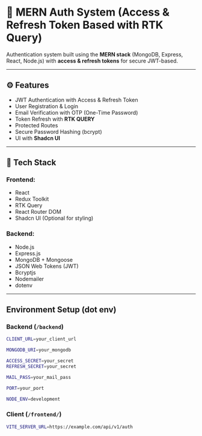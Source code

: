 # 🔐 MERN Auth System (Access & Refresh Token Based with RTK Query)

Authentication system built using the **MERN stack** (MongoDB, Express, React, Node.js) with **access & refresh tokens** for secure JWT-based.

---

## ⚙️ Features

- JWT Authentication with Access & Refresh Token
- User Registration & Login
- Email Verification with OTP (One-Time Password)
- Token Refresh with **RTK QUERY**
- Protected Routes
- Secure Password Hashing (bcrypt)
- UI with **Shadcn UI**

---

## 🧠 Tech Stack

### Frontend:
- React
- Redux Toolkit
- RTK Query
- React Router DOM
- Shadcn UI (Optional for styling)

### Backend:
- Node.js
- Express.js
- MongoDB + Mongoose
- JSON Web Tokens (JWT)
- Bcryptjs
- Nodemailer
- dotenv

---


## Environment Setup (dot env)

### Backend (`/backend`)
```bash
CLIENT_URL=your_client_url

MONGODB_URI=your_mongodb

ACCESS_SECRET=your_secret
REFRESH_SECRET=your_secret

MAIL_PASS=your_mail_pass

PORT=your_port

NODE_ENV=development
```

### Client (`/frontend/`)
```bash
VITE_SERVER_URL=https://example.com/api/v1/auth
```
    